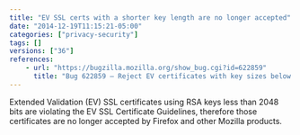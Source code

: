 ```yaml
---
title: "EV SSL certs with a shorter key length are no longer accepted"
date: "2014-12-19T11:15:21-05:00"
categories: ["privacy-security"]
tags: []
versions: ["36"]
references:
    - url: "https://bugzilla.mozilla.org/show_bug.cgi?id=622859"
      title: "Bug 622859 – Reject EV certificates with key sizes below RSA 2048"
---
```

Extended Validation (EV) SSL certificates using RSA keys less than 2048 bits are violating the EV SSL Certificate Guidelines, therefore those certificates are no longer accepted by Firefox and other Mozilla products.
